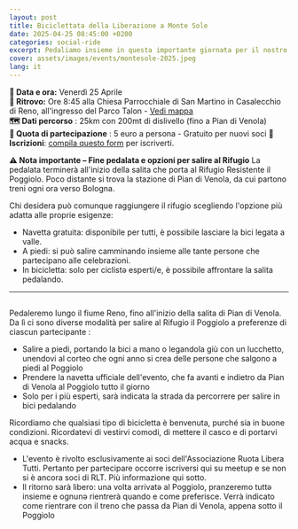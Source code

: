 ```yaml
---
layout: post
title: Biciclettata della Liberazione a Monte Sole
date: 2025-04-25 08:45:00 +0200
categories: social-ride
excerpt: Pedaliamo insieme in questa importante giornata per il nostro Territorio
cover: assets/images/events/montesole-2025.jpeg
lang: it
---
```

**📅 Data e ora:** Venerdì 25 Aprile\
**📍 Ritrovo:** Ore 8:45 alla Chiesa Parrocchiale di San Martino in Casalecchio di Reno, all'ingresso del Parco Talon - [Vedi mappa](https://chat.whatsapp.com/L0AhkPWrf7PKQyTK6Fuf16)\
**🗺️ Dati percorso** : 25km con 200mt di dislivello (fino a Pian di Venola)\
**💸 Quota di partecipazione** : 5 euro a persona - Gratuito per nuovi soci
**📝 Iscrizioni**: [compila questo form](https://docs.google.com/forms/d/e/1FAIpQLScm1jzZi_eIxzBMGwa1-eRXCYbbVY8m0o0VzZg9NLpCAcDiRw/viewform?usp=dialog) per iscriverti.

**⚠️ Nota importante – Fine pedalata e opzioni per salire al Rifugio**
La pedalata terminerà all'inizio della salita che porta al Rifugio Resistente il Poggiolo. Poco distante si trova la stazione di Pian di Venola, da cui partono treni ogni ora verso Bologna.

Chi desidera può comunque raggiungere il rifugio scegliendo l'opzione più adatta alle proprie esigenze:
- Navetta gratuita: disponibile per tutti, è possibile lasciare la bici legata a valle.
- A piedi: si può salire camminando insieme alle tante persone che partecipano alle celebrazioni.
- In bicicletta: solo per ciclistə esperti/e, è possibile affrontare la salita pedalando.

---
##
Pedaleremo lungo il fiume Reno, fino all'inizio della salita di Pian di Venola. Da lì ci sono diverse modalità per salire al Rifugio il Poggiolo a preferenze di ciascun partecipante :

- Salire a piedi, portando la bici a mano o legandola giù con un lucchetto, unendovi al corteo che ogni anno si crea delle persone che salgono a piedi al Poggiolo
- Prendere la navetta ufficiale dell'evento, che fa avanti e indietro da Pian di Venola al Poggiolo tutto il giorno
- Solo per i più esperti, sarà indicata la strada da percorrere per salire in bici pedalando

Ricordiamo che qualsiasi tipo di bicicletta è benvenuta, purché sia in buone condizioni. Ricordatevi di vestirvi comodi, di mettere il casco e di portarvi acqua e snacks.

- L'evento è rivolto esclusivamente ai soci dell'Associazione Ruota Libera Tutti. Pertanto per partecipare occorre iscriversi qui su meetup e se non si è ancora soci di RLT. Più informazione qui sotto.
- Il ritorno sarà libero: una volta arrivatǝ al Poggiolo, pranzeremo tuttǝ insieme e ognunǝ rientrerà quando e come preferisce. Verrà indicato come rientrare con il  treno che passa da Pian di Venola, appena sotto il Poggiolo
